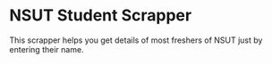 # NSUT Student Scrapper
This scrapper helps you get details of most freshers of NSUT just by entering their name.
